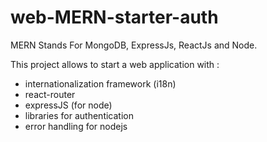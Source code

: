 # web-MERN-starter-auth

MERN Stands For MongoDB, ExpressJs, ReactJs and Node.

This project allows to start a web application with :

- internationalization framework (i18n)
- react-router
- expressJS (for node)
- libraries for authentication
- error handling for nodejs
